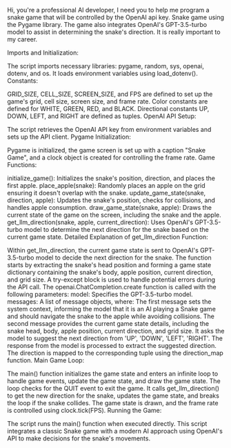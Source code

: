 Hi, you're a professional AI developer, I need you to help me program a snake game that will be controlled by the OpenAI api key. Snake game using the Pygame library. The game also integrates OpenAI's GPT-3.5-turbo model to assist in determining the snake's direction. It is really important to my career.

Imports and Initialization:

The script imports necessary libraries: pygame, random, sys, openai, dotenv, and os.
It loads environment variables using load_dotenv().
Constants:

GRID_SIZE, CELL_SIZE, SCREEN_SIZE, and FPS are defined to set up the game's grid, cell size, screen size, and frame rate.
Color constants are defined for WHITE, GREEN, RED, and BLACK.
Directional constants UP, DOWN, LEFT, and RIGHT are defined as tuples.
OpenAI API Setup:

The script retrieves the OpenAI API key from environment variables and sets up the API client.
Pygame Initialization:

Pygame is initialized, the game screen is set up with a caption "Snake Game", and a clock object is created for controlling the frame rate.
Game Functions:

initialize_game(): Initializes the snake's position, direction, and places the first apple.
place_apple(snake): Randomly places an apple on the grid ensuring it doesn't overlap with the snake.
update_game_state(snake, direction, apple): Updates the snake's position, checks for collisions, and handles apple consumption.
draw_game_state(snake, apple): Draws the current state of the game on the screen, including the snake and the apple.
get_llm_direction(snake, apple, current_direction): Uses OpenAI's GPT-3.5-turbo model to determine the next direction for the snake based on the current game state.
Detailed Explanation of get_llm_direction Function:

Within get_llm_direction, the current game state is sent to OpenAI's GPT-3.5-turbo model to decide the next direction for the snake.
The function starts by extracting the snake's head position and forming a game state dictionary containing the snake's body, apple position, current direction, and grid size.
A try-except block is used to handle potential errors during the API call.
The openai.ChatCompletion.create function is called with the following parameters:
model: Specifies the GPT-3.5-turbo model.
messages: A list of message objects, where:
The first message sets the system context, informing the model that it is an AI playing a Snake game and should navigate the snake to the apple while avoiding collisions.
The second message provides the current game state details, including the snake head, body, apple position, current direction, and grid size. It asks the model to suggest the next direction from 'UP', 'DOWN', 'LEFT', 'RIGHT'.
The response from the model is processed to extract the suggested direction.
The direction is mapped to the corresponding tuple using the direction_map function.
Main Game Loop:

The main() function initializes the game state and enters an infinite loop to handle game events, update the game state, and draw the game state.
The loop checks for the QUIT event to exit the game.
It calls get_llm_direction() to get the new direction for the snake, updates the game state, and breaks the loop if the snake collides.
The game state is drawn, and the frame rate is controlled using clock.tick(FPS).
Running the Game:

The script runs the main() function when executed directly.
This script integrates a classic Snake game with a modern AI approach using OpenAI's API to make decisions for the snake's movements. 

